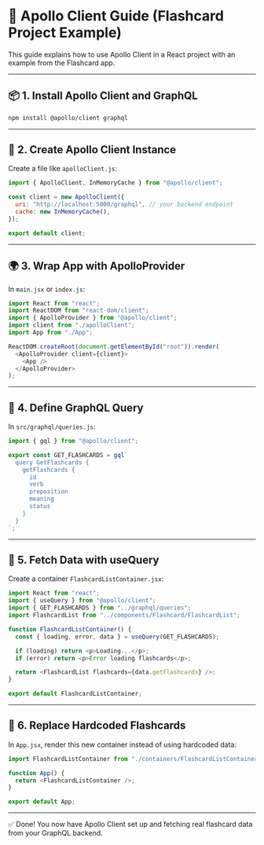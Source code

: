 # 🚀 Apollo Client Guide (Flashcard Project Example)

This guide explains how to use Apollo Client in a React project with an example from the Flashcard app.

---

## 📦 1. Install Apollo Client and GraphQL

```bash
npm install @apollo/client graphql
```

---

## 🧠 2. Create Apollo Client Instance

Create a file like `apolloClient.js`:

```js
import { ApolloClient, InMemoryCache } from "@apollo/client";

const client = new ApolloClient({
  uri: "http://localhost:5000/graphql", // your backend endpoint
  cache: new InMemoryCache(),
});

export default client;
```

---

## 🌍 3. Wrap App with ApolloProvider

In `main.jsx` or `index.js`:

```js
import React from "react";
import ReactDOM from "react-dom/client";
import { ApolloProvider } from "@apollo/client";
import client from "./apolloClient";
import App from "./App";

ReactDOM.createRoot(document.getElementById("root")).render(
  <ApolloProvider client={client}>
    <App />
  </ApolloProvider>
);
```

---

## 📡 4. Define GraphQL Query

In `src/graphql/queries.js`:

```js
import { gql } from "@apollo/client";

export const GET_FLASHCARDS = gql`
  query GetFlashcards {
    getFlashcards {
      id
      verb
      preposition
      meaning
      status
    }
  }
`;
```

---

## 🔄 5. Fetch Data with useQuery

Create a container `FlashcardListContainer.jsx`:

```js
import React from "react";
import { useQuery } from "@apollo/client";
import { GET_FLASHCARDS } from "../graphql/queries";
import FlashcardList from "../components/Flashcard/FlashcardList";

function FlashcardListContainer() {
  const { loading, error, data } = useQuery(GET_FLASHCARDS);

  if (loading) return <p>Loading...</p>;
  if (error) return <p>Error loading flashcards</p>;

  return <FlashcardList flashcards={data.getFlashcards} />;
}

export default FlashcardListContainer;
```

---

## 🧩 6. Replace Hardcoded Flashcards

In `App.jsx`, render this new container instead of using hardcoded data:

```js
import FlashcardListContainer from "./containers/FlashcardListContainer";

function App() {
  return <FlashcardListContainer />;
}

export default App;
```

---

✅ Done! You now have Apollo Client set up and fetching real flashcard data from your GraphQL backend.

